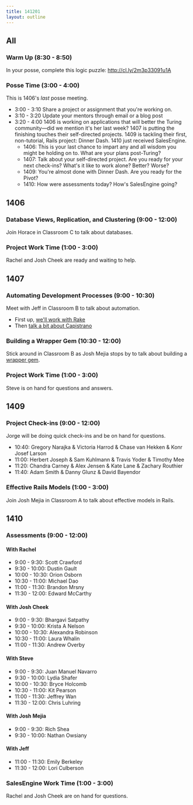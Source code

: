 ```yaml
---
title: 141201
layout: outline
---
```


## All

### Warm Up (8:30 - 8:50)

In your posse, complete this logic puzzle: http://cl.ly/2m3p33091u1A

### Posse Time (3:00 - 4:00)

This is 1406's *last* posse meeting.

* 3:00 - 3:10 Share a project or assignment that you're working on.
* 3:10 - 3:20 Update your mentors through email or a blog post
* 3:20 - 4:00 1406 is working on applications that will better the Turing community—did we mention it's her last week? 1407 is putting the finishing touches their self-directed projects. 1409 is tackling their first, non-tutorial, Rails project: Dinner Dash. 1410 just received SalesEngine.
  * 1406: This is your last chance to impart any and all wisdom you might be holding on to. What are your plans post-Turing?
  * 1407: Talk about your self-directed project. Are you ready for your next check-ins? What's it like to work alone? Better? Worse?
  * 1409: You're almost done with Dinner Dash. Are you ready for the Pivot?
  * 1410: How were assessments today? How's SalesEngine going?

## 1406

### Database Views, Replication, and Clustering (9:00 - 12:00)

Join Horace in Classroom C to talk about databases.

### Project Work Time (1:00 - 3:00)

Rachel and Josh Cheek are ready and waiting to help.

## 1407

### Automating Development Processes (9:00 - 10:30)

Meet with Jeff in Classroom B to talk about automation.

* First up, [we'll work with Rake](http://tutorials.jumpstartlab.com/topics/systems/automation.html)
* Then [talk a bit about Capistrano](http://tutorials.jumpstartlab.com/topics/deploying_with_capistrano.html)

### Building a Wrapper Gem (10:30 - 12:00)

Stick around in Classroom B as Josh Mejia stops by to talk about building a [wrapper gem](https://github.com/turingschool/lesson_plans/blob/master/ruby_04-apis_and_scalability/writing_a_wrapper_gem.markdown).

### Project Work Time (1:00 - 3:00)

Steve is on hand for questions and answers.

## 1409

### Project Check-ins (9:00 - 12:00)

Jorge will be doing quick check-ins and be on hand for questions.

* 10:40: Gregory Narajka & Victoria Harrod & Chase van Hekken & Konr Josef Larson
* 11:00: Herbert Joseph & Sam Kuhlmann & Travis Yoder & Timothy Mee
* 11:20: Chandra Carney & Alex Jensen & Kate Lane & Zachary Routhier
* 11:40: Adam Smith & Danny Glunz & David Bayendor

### Effective Rails Models (1:00 - 3:00)

Join Josh Mejia in Classroom A to talk about effective models in Rails.

## 1410

### Assessments (9:00 - 12:00)

#### With Rachel

* 9:00 - 9:30: Scott Crawford
* 9:30 - 10:00: Dustin Gault
* 10:00 - 10:30: Orion Osborn
* 10:30 - 11:00: Michael Dao
* 11:00 - 11:30: Brandon Mrsny
* 11:30 - 12:00: Edward McCarthy

#### With Josh Cheek

* 9:00 - 9:30: Bhargavi Satpathy
* 9:30 - 10:00: Krista A Nelson
* 10:00 - 10:30: Alexandra Robinson
* 10:30 - 11:00: Laura Whalin
* 11:00 - 11:30: Andrew Overby

#### With Steve

* 9:00 - 9:30: Juan Manuel Navarro
* 9:30 - 10:00: Lydia Shafer
* 10:00 - 10:30: Bryce Holcomb
* 10:30 - 11:00: Kit Pearson
* 11:00 - 11:30: Jeffrey Wan
* 11:30 - 12:00: Chris Luhring

#### With Josh Mejia

* 9:00 - 9:30: Rich Shea
* 9:30 - 10:00: Nathan Owsiany

#### With Jeff

* 11:00 - 11:30: Emily Berkeley
* 11:30 - 12:00: Lori Culberson

### SalesEngine Work Time (1:00 - 3:00)

Rachel and Josh Cheek are on hand for questions.
